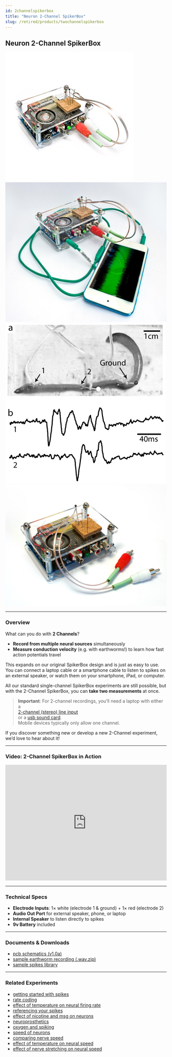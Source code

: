 ```yaml
---
id: 2channelspikerbox
title: "Neuron 2-Channel SpikerBox"
slug: /retired/products/twochannelspikerbox
---
```


## Neuron 2-Channel SpikerBox

![2-Channel SpikerBox Square](./img/2channel_spikerbox_square.jpg)  
![SpikerBox connected to iPod](./img/smartphonecableipod.jpg)  
![Data Collected from 2-Channel SpikerBox](./img/twochanneldata.jpg)  
![Another View](./img/2channel_1.jpg)

---

### Overview

What can you do with **2 Channels**?
- **Record from multiple neural sources** simultaneously
- **Measure conduction velocity** (e.g. with earthworms!) to learn how fast action potentials travel

This expands on our original SpikerBox design and is just as easy to use. You can connect a laptop cable or a smartphone cable to listen to spikes on an external speaker, or watch them on your smartphone, iPad, or computer.

All our standard single-channel SpikerBox experiments are still possible, but with the 2-Channel SpikerBox, you can **take two measurements** at once.

> **Important**: For 2-channel recordings, you’ll need a laptop with either a  
> [2-channel (stereo) line input](http://en.wiki.backyardbrains.com/Testing_Stereo_Input_on_Your_Computer)  
> or a [usb sound card](https://griffintechnology.com/us/imic).  
> Mobile devices typically only allow one channel.

If you discover something new or develop a new 2-Channel experiment, we’d love to hear about it!

---

### Video: 2-Channel SpikerBox in Action

<iframe width="100%" height="360" src="https://www.youtube.com/embed/uNM06ONoBAY" frameborder="0" allowfullscreen></iframe>

---

### Technical Specs

- **Electrode Inputs**: 1× white (electrode 1 & ground) + 1× red (electrode 2)  
- **Audio Out Port** for external speaker, phone, or laptop  
- **Internal Speaker** to listen directly to spikes  
- **9v Battery** included

---

### Documents & Downloads

- [pcb schematics (v1.0a)](./files/2chanspikerbox.v.1.0a.pdf)
- [sample earthworm recording (.wav.zip)](http://www.backyardbrains.com/experiments/files/earthworm_10%20seconds_mgf_5cm_5_seconds_silence_10%20seconds_lgf_5_cm_electrode_separation.wav.zip)
- [sample spikes library](http://wiki.backyardbrains.com/spikes_library)

---

### Related Experiments

- [getting started with spikes](../experiments/ratecoding.md)
- [rate coding](../experiments/ratecoding.md)
- [effect of temperature on neural firing rate](../experiments/temperature.md)
- [referencing your spikes](../experiments/referencing.md)
- [effect of nicotine and msg on neurons](../experiments/neuropharmacology.md)
- [neuroprosthetics](../experiments/neuroprosthetics.md)
- [oxygen and spiking](../experiments/oxygen.md)
- [speed of neurons](../experiments/speed.md)
- [comparing nerve speed](../experiments/comparingNerveSpeed.md)
- [effect of temperature on neural speed](../experiments/WormTemperature.md)
- [effect of nerve stretching on neural speed](../experiments/wormstretch.md)
